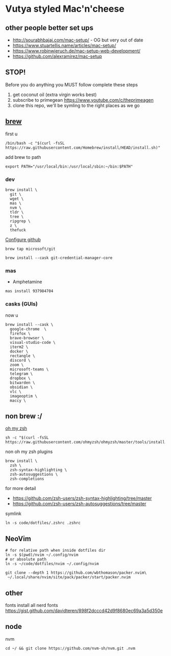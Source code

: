 # Vutya styled Mac'n'cheese

## other people better set ups
+ http://sourabhbajaj.com/mac-setup/ - OG but very out of date
+ https://www.stuartellis.name/articles/mac-setup/
+ https://www.robinwieruch.de/mac-setup-web-development/
+ https://github.com/alexramirez/mac-setup

## STOP!
Before you do anything you MUST follow complete these steps
1. get coconut oil (extra virgin works best)
2. subscribe to primegean https://www.youtube.com/c/theprimeagen
3. clone this repo, we'll be symling to the right places as we go

## [brew](https://brew.sh/)
first u

```
/bin/bash -c "$(curl -fsSL https://raw.githubusercontent.com/Homebrew/install/HEAD/install.sh)"
```

add brew to path 
```
export PATH="/usr/local/bin:/usr/local/sbin:~/bin:$PATH"
```

### dev
```
brew install \
  git \
  wget \
  mas \
  nvm \
  tldr \
  tree \
  ripgrep \
  z \
  thefuck
```

[Configure github](https://docs.github.com/en/get-started/getting-started-with-git/setting-your-username-in-git)
```
brew tap microsoft/git
```
```
brew install --cask git-credential-manager-core
```

### mas
+  Amphetamine
```
mas install 937984704
```


### casks (GUIs)
now u
```
brew install --cask \
  google-chrome  \
  firefox \
  brave-browser \
  visual-studio-code \
  iterm2 \
  docker \
  rectangle \
  discord \
  zoom \
  microsoft-teams \
  telegram \
  dropbox \
  bitwarden \
  obsidian \
  vlc \
  imageoptim \
  maccy \
```

## non brew :/
[oh my zsh](https://ohmyz.sh/)
```
sh -c "$(curl -fsSL https://raw.githubusercontent.com/ohmyzsh/ohmyzsh/master/tools/install.sh)"
```

non oh my zsh plugins
```
brew install \
  zsh \
  zsh-syntax-highlighting \
  zsh-autosuggestions \
  zsh-completions
```
for more detail 
+ https://github.com/zsh-users/zsh-syntax-highlighting/tree/master
+ https://github.com/zsh-users/zsh-autosuggestions/tree/master

symlink
```
ln -s code/dotfiles/.zshrc .zshrc
```

## NeoVim
```
# for relative path when inside dotfiles dir
ln -s $(pwd)/nvim ~/.config/nvim
# or absolute path
ln -s ~/code/dotfiles/nvim ~/.config/nvim

git clone --depth 1 https://github.com/wbthomason/packer.nvim\
 ~/.local/share/nvim/site/pack/packer/start/packer.nvim
```


## other
fonts
install all nerd fonts
https://gist.github.com/davidteren/898f2dcccd42d9f8680ec69a3a5d350e

## node
nvm
```
cd ~/ && git clone https://github.com/nvm-sh/nvm.git .nvm
```
